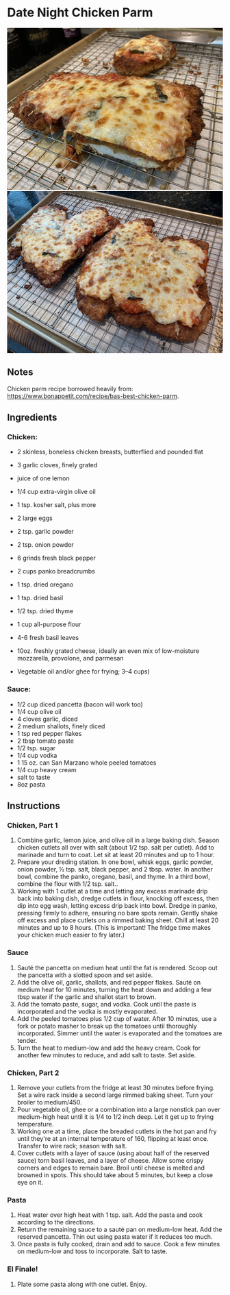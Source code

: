 # Date Night Chicken Parm

![image](/img/parm_closeup.png)
![image](/img/parm_full.png)

## Notes
Chicken parm recipe borrowed heavily from: https://www.bonappetit.com/recipe/bas-best-chicken-parm.

## Ingredients

### Chicken:
- 2 skinless, boneless chicken breasts, butterflied and pounded flat

- 3 garlic cloves, finely grated
- juice of one lemon
- 1/4 cup extra-virgin olive oil
- 1 tsp. kosher salt, plus more

- 2 large eggs
- 2 tsp. garlic powder
- 2 tsp. onion powder
- 6 grinds fresh black pepper

- 2 cups panko breadcrumbs
- 1 tsp. dried oregano
- 1 tsp. dried basil
- 1/2 tsp. dried thyme

- 1 cup all-purpose flour

- 4-6 fresh basil leaves

- 10oz. freshly grated cheese, ideally an even mix of low-moisture mozzarella, provolone, and parmesan

- Vegetable oil and/or ghee for frying; 3–4 cups)

### Sauce:
- 1/2 cup diced pancetta (bacon will work too)
- 1/4 cup olive oil
- 4 cloves garlic, diced
- 2 medium shallots, finely diced
- 1 tsp red pepper flakes
- 2 tbsp tomato paste
- 1/2 tsp. sugar
- 1/4 cup vodka
- 1 15 oz. can San Marzano whole peeled tomatoes
- 1/4 cup heavy cream
- salt to taste
- 8oz pasta

## Instructions

### Chicken, Part 1
1. Combine garlic, lemon juice, and olive oil in a large baking dish. Season chicken cutlets all over with salt (about 1/2 tsp. salt per cutlet). Add to marinade and turn to coat. Let sit at least 20 minutes and up to 1 hour.
2. Prepare your dreding station. In one bowl, whisk eggs, garlic powder, onion powder, ½ tsp. salt, black pepper, and 2 tbsp. water. In another bowl, combine the panko, oregano, basil, and thyme. In a third bowl, combine the flour with 1/2 tsp. salt..
3. Working with 1 cutlet at a time and letting any excess marinade drip back into baking dish, dredge cutlets in flour, knocking off excess, then dip into egg wash, letting excess drip back into bowl. Dredge in panko, pressing firmly to adhere, ensuring no bare spots remain. Gently shake off excess and place cutlets on a rimmed baking sheet. Chill at least 20 minutes and up to 8 hours. (This is important! The fridge time makes your chicken much easier to fry later.)

### Sauce
1. Sauté the pancetta on medium heat until the fat is rendered. Scoop out the pancetta with a slotted spoon and set aside.
2. Add the olive oil, garlic, shallots, and red pepper flakes. Sauté on medium heat for 10 minutes, turning the heat down and adding a few tbsp water if the garlic and shallot start to brown.
3. Add the tomato paste, sugar, and vodka. Cook until the paste is incorporated and the vodka is mostly evaporated.
4. Add the peeled tomatoes plus 1/2 cup of water. After 10 minutes, use a fork or potato masher to break up the tomatoes until thoroughly incorporated. Simmer until the water is evaporated and the tomatoes are tender.
5. Turn the heat to medium-low and add the heavy cream. Cook for another few minutes to reduce, and add salt to taste. Set aside.

### Chicken, Part 2
1. Remove your cutlets from the fridge at least 30 minutes before frying. Set a wire rack inside a second large rimmed baking sheet. Turn your broiler to medium/450.
2. Pour vegetable oil, ghee or a combination into a large nonstick pan over medium-high heat until it is 1/4 to 1/2 inch deep. Let it get up to frying temperature.
3. Working one at a time, place the breaded cutlets in the hot pan and fry until they're at an internal temperature of 160, flipping at least once. Transfer to wire rack; season with salt.
4. Cover cutlets with a layer of sauce (using about half of the reserved sauce) torn basil leaves, and a layer of cheese. Allow some crispy corners and edges to remain bare. Broil until cheese is melted and browned in spots. This should take about 5 minutes, but keep a close eye on it.

### Pasta
1. Heat water over high heat with 1 tsp. salt. Add the pasta and cook according to the directions.
2. Return the remaining sauce to a sauté pan on medium-low heat. Add the reserved pancetta. Thin out using pasta water if it reduces too much.
3. Once pasta is fully cooked, drain and add to sauce. Cook a few minutes on medium-low and toss to incorporate. Salt to taste.

### El Finale!
1. Plate some pasta along with one cutlet. Enjoy.
